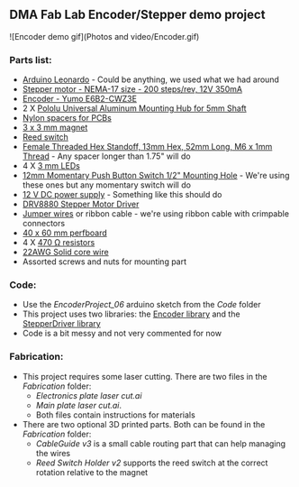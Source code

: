 ## DMA Fab Lab Encoder/Stepper demo project

![Encoder demo gif](Photos and video/Encoder.gif)

### Parts list:

- [Arduino Leonardo](https://store.arduino.cc/products/arduino-leonardo-with-headers) - Could be anything, we used what we had around
- [Stepper motor - NEMA-17 size - 200 steps/rev, 12V 350mA](https://www.adafruit.com/product/324)
- [Encoder - Yumo E6B2-CWZ3E](https://www.mouser.com/datasheet/2/307/e6b2-c_ds_csm491-25665.pdf)
- 2 X [Pololu Universal Aluminum Mounting Hub for 5mm Shaft](https://www.pololu.com/product/1203)
- [Nylon spacers for PCBs](https://www.amazon.com/Lystaii-Standoff-Motherboard-Standoffs-Assortment/dp/B08LPYR49C/ref=sr_1_3?keywords=pcb%2Bspacers&qid=1702333765&sr=8-3&th=1)
- [3 x 3 mm magnet](https://www.amazon.com/FINDMAG-Magnets-Magnetic-Whiteboard-Refrigerator/dp/B092MCQ3NL/ref=sr_1_3?crid=3TSIQPVJFTKLE&keywords=3mm%2Bmagnets&qid=1702333936&sprefix=3mm%2Bmagnet%2Caps%2C128&sr=8-3&th=1)
- [Reed switch](https://www.sparkfun.com/products/8642)
- [Female Threaded Hex Standoff, 13mm Hex, 52mm Long, M6 x 1mm Thread](https://www.mcmaster.com/94868A778/) - Any spacer longer than 1.75" will do
- 4 X [3 mm LEDs](https://www.adafruit.com/product/778)
- [12mm Momentary Push Button Switch 1/2" Mounting Hole](https://www.amazon.com/Twidec-Waterproof-Momentary-Pre-soldered-PBS-33B-BK-X/dp/B099ML1F48/ref=sr_1_14?crid=3R8W9XJ4TM3QT&keywords=button%2Bswitch&qid=1702334727&sprefix=button%2Bswitch%2Caps%2C130&sr=8-14&th=1) - We're using these ones but any momentary switch will do
- [12 V DC power supply](https://www.adafruit.com/product/2591) - Something like this should do
- [DRV8880 Stepper Motor Driver](https://www.pololu.com/product/2971)
- [Jumper wires](https://www.adafruit.com/product/1957) or ribbon cable - we're using ribbon cable with crimpable connectors
- [40 x 60 mm perfboard](https://www.amazon.com/MECCANIXITY-Prototyping-Soldering-Electronic-40mmx60mm/dp/B09NR8F8HX)
- 4 X [470 Ω resistors](https://www.adafruit.com/product/2781)
- [22AWG Solid core wire](https://www.adafruit.com/product/2988) 
- Assorted screws and nuts for mounting part


### Code:

- Use the *EncoderProject_06* arduino sketch from the *Code* folder
- This project uses two libraries: the [Encoder library](https://github.com/PaulStoffregen/Encoder) and the [StepperDriver library](https://github.com/laurb9/StepperDriver/tree/master)
- Code is a bit messy and not very commented for now

### Fabrication:

- This project requires some laser cutting. There are two files in the *Fabrication* folder: 
    - *Electronics plate laser cut.ai* 
    - *Main plate laser cut.ai*. 
    - Both files contain instructions for materials
- There are two optional 3D printed parts. Both can be found in the *Fabrication* folder:
    - *CableGuide v3* is a small cable routing part that can help managing the wires
    -  *Reed Switch Holder v2* supports the reed switch at the correct rotation relative to the magnet





